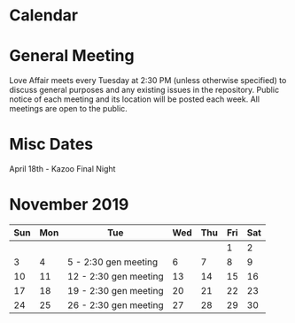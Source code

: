 # Calendar
<!---
Dates for reference: 

 2019
      October               November              December
Su Mo Tu We Th Fr Sa  Su Mo Tu We Th Fr Sa  Su Mo Tu We Th Fr Sa
       1  2  3  4  5                  1  2   1  2  3  4  5  6  7
 6  7  8  9 10 11 12   3  4  5  6  7  8  9   8  9 10 11 12 13 14
13 14 15 16 17 18 19  10 11 12 13 14 15 16  15 16 17 18 19 20 21
20 21 22 23 24 25 26  17 18 19 20 21 22 23  22 23 24 25 26 27 28
27 28 29 30 31        24 25 26 27 28 29 30  29 30 31

2020
      January               February               March
Su Mo Tu We Th Fr Sa  Su Mo Tu We Th Fr Sa  Su Mo Tu We Th Fr Sa
          1  2  3  4                     1   1  2  3  4  5  6  7
 5  6  7  8  9 10 11   2  3  4  5  6  7  8   8  9 10 11 12 13 14
12 13 14 15 16 17 18   9 10 11 12 13 14 15  15 16 17 18 19 20 21
19 20 21 22 23 24 25  16 17 18 19 20 21 22  22 23 24 25 26 27 28
26 27 28 29 30 31     23 24 25 26 27 28 29  29 30 31

       April                  May                   June
Su Mo Tu We Th Fr Sa  Su Mo Tu We Th Fr Sa  Su Mo Tu We Th Fr Sa
          1  2  3  4                  1  2      1  2  3  4  5  6
 5  6  7  8  9 10 11   3  4  5  6  7  8  9   7  8  9 10 11 12 13
12 13 14 15 16 17 18  10 11 12 13 14 15 16  14 15 16 17 18 19 20
19 20 21 22 23 24 25  17 18 19 20 21 22 23  21 22 23 24 25 26 27
26 27 28 29 30        24 25 26 27 28 29 30  28 29 30
                      31
--> 

# General Meeting

Love Affair meets every Tuesday at 2:30 PM (unless otherwise specified) to
discuss general purposes and any existing issues in the repository. Public
notice of each meeting and its location will be posted each week. All meetings
are open to the public.

# Misc Dates

April 18th - Kazoo Final Night


# November 2019 

| Sun        | Mon          | Tue                    | Wed          | Thu          | Fri          | Sat          |
| ---------- | ------------ | ---------------------- | ------------ | ------------ | ------------ | ------------ |
|            |              |                        |              |              | 1            | 2            |
| 3          | 4            | 5  - 2:30 gen meeting  | 6            | 7            | 8            | 9            |
| 10         | 11           | 12 - 2:30 gen meeting  | 13           | 14           | 15           | 16           |
| 17         | 18           | 19 - 2:30 gen meeting  | 20           | 21           | 22           | 23           |
| 24         | 25           | 26 - 2:30 gen meeting  | 27           | 28           | 29           | 30           |




